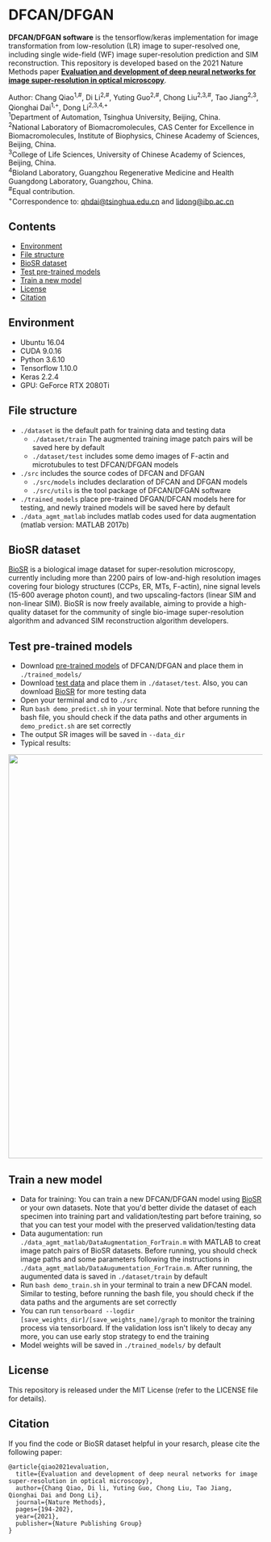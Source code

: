 # DFCAN/DFGAN

**DFCAN/DFGAN software** is the tensorflow/keras implementation for image transformation from low-resolution (LR) image to super-resolved one, including single wide-field (WF) image super-resolution prediction and SIM reconstruction. This repository is developed based on the 2021 Nature Methods paper [**Evaluation and development of deep neural networks for image super-resolution in optical microscopy**](https://doi.org/10.1038/s41592-020-01048-5).<br>

Author: Chang Qiao<sup>1,#</sup>, Di Li<sup>2,#</sup>, Yuting Guo<sup>2,#</sup>, Chong Liu<sup>2,3,#</sup>, Tao Jiang<sup>2,3</sup>, Qionghai Dai<sup>1,+</sup>, Dong Li<sup>2,3,4,+</sup><br>
<sup>1</sup>Department of Automation, Tsinghua University, Beijing, China.<br>
<sup>2</sup>National Laboratory of Biomacromolecules, CAS Center for Excellence in Biomacromolecules, Institute of Biophysics, Chinese Academy of Sciences, Beijing, China.<br>
<sup>3</sup>College of Life Sciences, University of Chinese Academy of Sciences, Beijing, China.<br>
<sup>4</sup>Bioland Laboratory, Guangzhou Regenerative Medicine and Health Guangdong Laboratory, Guangzhou, China.<br>
<sup>#</sup>Equal contribution.  
<sup>+</sup>Correspondence to: qhdai@tsinghua.edu.cn and lidong@ibp.ac.cn

## Contents
- [Environment](#environment)
- [File structure](#file-structure)
- [BioSR dataset](#biosr-dataset)
- [Test pre-trained models](#test-pre-trained-models)
- [Train a new model](#train-a-new-model)
- [License](#License)
- [Citation](#citation)

## Environment
- Ubuntu 16.04
- CUDA 9.0.16
- Python 3.6.10
- Tensorflow 1.10.0
- Keras 2.2.4
- GPU: GeForce RTX 2080Ti

## File structure
- `./dataset` is the default path for training data and testing data
    - `./dataset/train` The augmented training image patch pairs will be saved here by default
    - `./dataset/test` includes some demo images of F-actin and microtubules to test DFCAN/DFGAN models
- `./src` includes the source codes of DFCAN and DFGAN
	- `./src/models` includes declaration of DFCAN and DFGAN models
	- `./src/utils` is the tool package of DFCAN/DFGAN software
- `./trained_models` place pre-trained DFGAN/DFCAN models here for testing, and newly trained models will be saved here by default
- `./data_agmt_matlab` includes matlab codes used for data augmentation (matlab version: MATLAB 2017b)

## BioSR dataset
[BioSR](https://figshare.com/articles/dataset/BioSR/13264793) is a biological image dataset for super-resolution microscopy, currently including more than 2200 pairs of low-and-high resolution images covering four biology structures (CCPs, ER, MTs, F-actin), nine signal levels (15-600 average photon count), and two upscaling-factors (linear SIM and non-linear SIM). BioSR is now freely available, aiming to provide a high-quality dataset for the community of single bio-image super-resolution algorithm and advanced SIM reconstruction algorithm developers.

## Test pre-trained models
- Download [pre-trained models](https://doi.org/10.6084/m9.figshare.13531292) of DFCAN/DFGAN and place them in `./trained_models/`
- Download [test data](https://doi.org/10.6084/m9.figshare.13531436) and place them in `./dataset/test`. Also, you can download [BioSR](https://figshare.com/articles/dataset/BioSR/13264793) for more testing data
- Open your terminal and cd to `./src`
- Run `bash demo_predict.sh` in your terminal. Note that before running the bash file, you should check if the data paths and other arguments in `demo_predict.sh` are set correctly
- The output SR images will be saved in `--data_dir`
- Typical results:<br>
<p align="center"><img width="800" src="figures/DFGAN_output.jpg"></p>

## Train a new model
- Data for training: You can train a new DFCAN/DFGAN model using [BioSR](https://doi.org/10.1038/s41592-020-01048-5) or your own datasets. Note that you'd better divide the dataset of each specimen into training part and validation/testing part before training, so that you can test your model with the preserved validation/testing data
- Data augumentation: run `./data_agmt_matlab/DataAugmentation_ForTrain.m` with MATLAB to creat image patch pairs of BioSR datasets. Before running, you should check image paths and some parameters following the instructions in `./data_agmt_matlab/DataAugumentation_ForTrain.m`. After running, the augumented data is saved in `./dataset/train` by default
- Run `bash demo_train.sh` in your terminal to train a new DFCAN model. Similar to testing, before running the bash file, you should check if the data paths and the arguments are set correctly
- You can run `tensorboard --logdir [save_weights_dir]/[save_weights_name]/graph` to monitor the training process via tensorboard. If the validation loss isn't likely to decay any more, you can use early stop strategy to end the training
- Model weights will be saved in `./trained_models/` by default

## License
This repository is released under the MIT License (refer to the LICENSE file for details).

## Citation
If you find the code or BioSR dataset helpful in your resarch, please cite the following paper:
```
@article{qiao2021evaluation,
  title={Evaluation and development of deep neural networks for image super-resolution in optical microscopy},       
  author={Chang Qiao, Di li, Yuting Guo, Chong Liu, Tao Jiang, Qionghai Dai and Dong Li},
  journal={Nature Methods},
  pages={194-202},
  year={2021},
  publisher={Nature Publishing Group}
}
```

